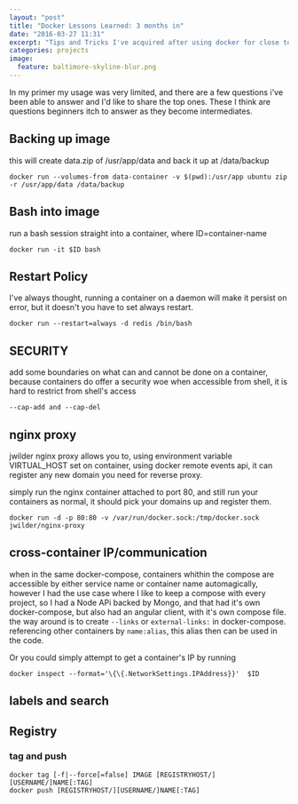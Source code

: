 ```yaml
---
layout: "post"
title: "Docker Lessons Learned: 3 months in"
date: "2016-03-27 11:31"
excerpt: "Tips and Tricks I've acquired after using docker for close to 3 months."
categories: projects
image:
  feature: baltimore-skyline-blur.png
---
```


In my primer my usage was very limited, and there are a few questions i've been able to answer and I'd like to share the top ones. These I think are questions beginners itch to answer as they become intermediates.

## Backing up image
this will create data.zip of /usr/app/data and back it up at /data/backup

```
docker run --volumes-from data-container -v $(pwd):/usr/app ubuntu zip -r /usr/app/data /data/backup
```

## Bash into image
run a bash session straight into a container, where ID=container-name

```
docker run -it $ID bash
```

## Restart Policy
I've always thought, running a container on a daemon will make it persist on error, but it doesn't you have to set always restart.

```
docker run --restart=always -d redis /bin/bash
```

## SECURITY
add some boundaries on what can and cannot be done on a container, because containers do offer a security woe when accessible from shell, it is hard to restrict from shell's access

```
--cap-add and --cap-del
```

## nginx proxy
jwilder nginx proxy allows you to, using environment variable VIRTUAL_HOST set on container, using docker remote events api, it can register any new domain you need for reverse proxy.

simply run the nginx container attached to port 80, and still run your containers as normal, it should pick your domains up and register them.

```
docker run -d -p 80:80 -v /var/run/docker.sock:/tmp/docker.sock jwilder/nginx-proxy
```

## cross-container IP/communication
when in the same docker-compose, containers whithin the compose are accessible by either service name or container name automagically, however I had the use case where I like to keep a compose with every project, so I had a Node APi backed by Mongo, and that had it's own docker-compose, but also had an angular client, with it's own compose file. the way around is to create `--links` or `external-links:` in docker-compose. referencing other containers by `name:alias`, this alias then can be used in the code.

Or you could simply attempt to get a container's IP by running

```
docker inspect --format='\{\{.NetworkSettings.IPAddress}}'  $ID
```

## labels and search

## Registry

### tag and push

```
docker tag [-f|--force[=false] IMAGE [REGISTRYHOST/][USERNAME/]NAME[:TAG]
docker push [REGISTRYHOST/][USERNAME/]NAME[:TAG]
```
